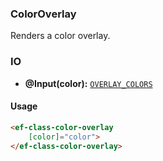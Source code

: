 ### ColorOverlay

Renders a color overlay.

### IO

- **@Input(color):** [`OVERLAY_COLORS`](https://github.com/EFEducationFirstMobile/ef-class-web/blob/master/libraries/components/src/lib/common/overlay/color/color-overlay.component.ts)

#### Usage

```html
<ef-class-color-overlay
    [color]="color">
</ef-class-color-overlay>
```
